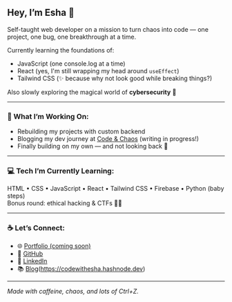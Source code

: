 ## Hey, I’m Esha 👋

Self-taught web developer on a mission to turn chaos into code — one project, one bug, one breakthrough at a time.

Currently learning the foundations of:
- JavaScript (one console.log at a time)
- React (yes, I'm still wrapping my head around `useEffect`)
- Tailwind CSS (✨ because why not look good while breaking things?)

Also slowly exploring the magical world of **cybersecurity** 🔐  

---

### 🌱 What I’m Working On:
- Rebuilding my projects with custom backend
- Blogging my dev journey at [Code & Chaos](#) (writing in progress!)
- Finally building on my own — and not looking back 😤

---

### 💻 Tech I’m Currently Learning:
HTML • CSS • JavaScript • React • Tailwind CSS • Firebase • Python (baby steps)  
Bonus round: ethical hacking & CTFs 🕵️‍♀️

---

### ☕ Let’s Connect:
- 🌐 [Portfolio (coming soon)](#)
- 🐙 [GitHub](https://github.com/BuildWithEsha)
- 💼 [LinkedIn](https://linkedin.com/in/esha-codeandchaos)
- 📚 [Blog](#)(https://codewithesha.hashnode.dev)

---

*Made with caffeine, chaos, and lots of Ctrl+Z.*
